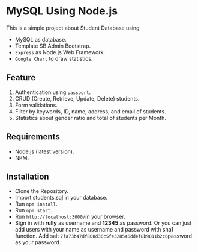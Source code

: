 # MySQL Using Node.js
This is a simple project about Student Database using
 - MySQL as database.
 - Template SB Admin Bootstrap.
 - `Express` as Node.js Web Framework.
 - `Google Chart` to draw statistics.

## Feature
1. Authentication using `passport`.
2. CRUD (Create, Retrieve, Update, Delete) students.
3. Form validations.
4. Filter by keywords, ID, name, address, and email of students.
5. Statistics about gender ratio and total of students per Month.

## Requirements
 - Node.js (latest version).
 - NPM.

## Installation
 - Clone the Repository.
 - Import students.sql in your database.
 - Run `npm install`.
 - Run `npm start`.
 - Run `http://localhost:3000/`in your browser.
 - Sign in with **rully** as username and **12345** as password. Or you can just add users with your name as username and password with sha1 function. Add salt `7fa73b47df808d36c5fe328546ddef8b9011b2c6`password as your password.
